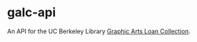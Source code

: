 # galc-api

An API for the UC Berkeley Library [Graphic Arts Loan Collection](https://galc.lib.berkeley.edu/).
